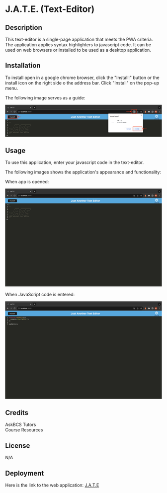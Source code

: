 # J.A.T.E. (Text-Editor)

## Description

This text-editor is a single-page application that meets the PWA criteria. The application applies syntax highlighters to javascript code. It can be used on web browsers or installed to be used as a desktop application.

## Installation

To install open in a google chrome browser, click the "Install!" button or the install icon on the right side o the address bar. Click "Install" on the pop-up menu.    

The following image serves as a guide:  

![Installation](./Assets/images/installation.png)

## Usage

To use this application, enter your javascript code in the text-editor.

The following images shows the application's appearance and functionality:  

When app is opened:  

![Start Page](./Assets/images/start.png)

When JavaScript code is entered:  

![Enter JavaScript Code](./Assets/images/text.png)

## Credits

AskBCS Tutors  
Course Resources

## License

N/A

## Deployment

Here is the link to the web application:
[J.A.T.E](https://edityourtexthere-d4cbb3200683.herokuapp.com)

